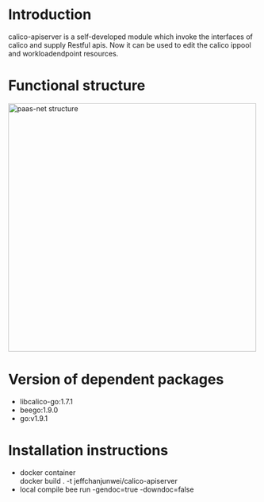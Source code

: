 # Introduction
calico-apiserver is a self-developed module which invoke the interfaces of calico and supply Restful apis. Now it can be used to edit the calico ippool and workloadendpoint resources. 

# Functional structure
<img src="https://github.com/jeffchanjunwei/calico-apiserver/raw/master/paas-net.png" width = "500" height = "500" alt="paas-net structure" align=center />

# Version of dependent packages
+ libcalico-go:1.7.1
+ beego:1.9.0
+ go:v1.9.1

# Installation instructions
- docker container  
  docker build . -t jeffchanjunwei/calico-apiserver
- local compile
  bee run -gendoc=true -downdoc=false

